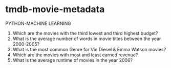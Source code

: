 # tmdb-movie-metadata
PYTHON-MACHINE LEARNING
1) Which are the movies with the third lowest and third highest budget?
2) What is the average number of words in movie titles between the year 2000-2005?
3) What is the most common Genre for Vin Diesel & Emma Watson movies?
4) Which are the movies with most and least earned revenue?
5) What is the average runtime of movies in the year 2006?
